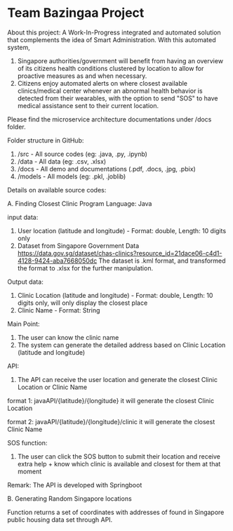 # Team Bazingaa Project

About this project:
A Work-In-Progress integrated and automated solution that complements the idea of Smart Administration.
With this automated system, 
1. Singapore authorities/government will benefit from having an overview of its citizens
health conditions clustered by location to allow for proactive measures as and when necessary.
2. Citizens enjoy automated alerts on where closest available clinics/medical center whenever an abnormal health behavior
is detected from their wearables, with the option to send "SOS" to have medical assistance sent to their current location.

Please find the microservice architecture documentations under /docs folder. 

Folder structure in GitHub:
1. /src - All source codes (eg: .java, .py, .ipynb)
2. /data - All data (eg: .csv, .xlsx)
3. /docs - All demo and documentations (.pdf, .docs, .jpg, .pbix)
4. /models - All models (eg: .pkl, .joblib)

Details on available source codes:

A. Finding Closest Clinic
Program Language: 
Java

input data: 
1. User location (latitude and longitude) - Format: double, Length: 10 digits only
2. Dataset from Singapore Government Data
https://data.gov.sg/dataset/chas-clinics?resource_id=21dace06-c4d1-4128-9424-aba7668050dc
The dataset is .kml format, and transformed the format to .xlsx for the further manipulation.

Output data:
1. Clinic Location (latitude and longitude) - Format: double, Length: 10 digits only, will only display the closest place
2. Clinic Name - Format: String

Main Point:
1. The user can know the clinic name
2. The system can generate the detailed address based on Clinic Location (latitude and longitude)

API:
1. The API can receive the user location and generate the closest Clinic Location or Clinic Name

format 1: javaAPI/{latitude}/{longitude}
it will generate the closest Clinic Location

format 2: javaAPI/{latitude}/{longitude}/clinic
it will generate the closest Clinic Name

SOS function:
1. The user can click the SOS button to submit their location and receive extra help + know which clinic is available and closest for them at that moment

Remark:
The API is developed with Springboot

B. Generating Random Singapore locations

Function returns a set of coordinates with addresses of found in Singapore public housing data set through API.
